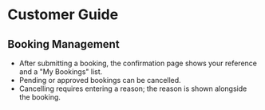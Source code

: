 # Customer Guide

## Booking Management
- After submitting a booking, the confirmation page shows your reference and a "My Bookings" list.
- Pending or approved bookings can be cancelled.
- Cancelling requires entering a reason; the reason is shown alongside the booking.
